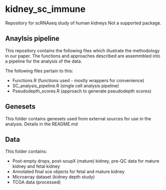 # kidney_sc_immune
Repository for scRNAseq study of human kidneys
Not a supported package.

## Anaylsis pipeline

This repository contains the following files which illustrate the methodology in our paper.
The functions and approaches described are assemmbled into a pipeline for the analysis of the data.

The following files pertain to this:
* Functions.R (functions used - mostly wrappers for convenience)
* SC_analysis_pipeline.R (single cell analysis pipeline)
* Pseudodepth_scores.R (approach to generate pseudodepth scores)

## Genesets

This folder contains genesets used from external sources for use in the analysis. Details in the README.md

## Data
This folder contains:
* Post-empty drops, post-soupX (mature) kidney, pre-QC data for mature kidney and fetal kidney
* Annotated final sce objects for fetal and mature kidney
* Microarray dataset (kidney depth study)
* TCGA data (processed)
